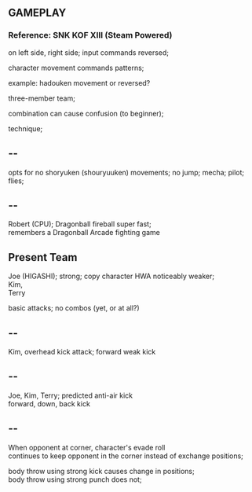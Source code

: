 ## GAMEPLAY

### Reference: SNK KOF XIII (Steam Powered)

on left side, right side; input commands reversed;

character movement commands patterns;

example: hadouken movement or reversed?

three-member team;

combination can cause confusion (to beginner);

technique;

## --

opts for no shoryuken (shouryuuken) movements;
no jump; mecha;
pilot; flies;

## --

Robert (CPU); Dragonball fireball super fast; <br/>
remembers a Dragonball Arcade fighting game

## Present Team

Joe (HIGASHI); strong; copy character HWA noticeably weaker;<br/>
Kim,<br/>
Terry

basic attacks; no combos (yet, or at all?)

## --

Kim, overhead kick attack; forward weak kick

## --

Joe, Kim, Terry; predicted anti-air kick<br/>
forward, down, back kick

## --

When opponent at corner, character's evade roll<br/> 
continues to keep opponent in the corner instead of exchange positions;

body throw using strong kick causes change in positions;<br/>
body throw using strong punch does not;


